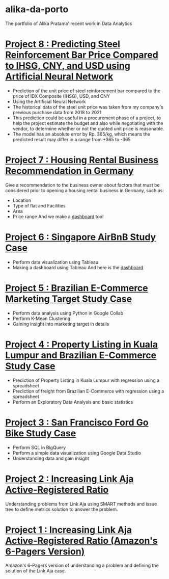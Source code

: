 # alika-da-porto
The portfolio of Alika Pratama' recent work in Data Analytics

# [Project 8 : Predicting Steel Reinforcement Bar Price Compared to IHSG, CNY, and USD using Artificial Neural Network](https://github.com/alika-pratama/predicting-rebar)
- Prediction of the unit price of steel reinforcement bar compared to the price of IDX Composite (IHSG), USD, and CNY
- Using the Artificial Neural Network
- The historical data of the steel unit price was taken from my company's previous purchase data from 2018 to 2021
- This prediction could be useful in a procurement phase of a project, to help the project estimate the budget and also while negotiating with the vendor, to determine whether or not the quoted unit price is reasonable.
- The model has an absolute error by Rp. 365/kg, which means the predicted result may differ in a range from +365 to -365

# [Project 7 : Housing Rental Business Recommendation in Germany](https://drive.google.com/file/d/1QXU8TIqKIrpzzfyYmSdYc2odHcBHQorJ/view)
Give a recommendation to the business owner about factors that must be considered prior to opening a housing rental business in Germany, such as:
- Location
- Type of flat and Facilities
- Area 
- Price range
And we make a [dashboard](https://public.tableau.com/app/profile/godeliva/viz/GFPpastibisa_16497133285480/Story1) too!

# [Project 6 : Singapore AirBnB Study Case](https://drive.google.com/file/d/1xr-jhJPkIL-Obim5dwcGCO-dSlXe9OWP/view)
- Perform data visualization using Tableau
- Making a dashboard using Tableau
And here is the [dashboard](https://public.tableau.com/app/profile/alika.pratama.r.lamoni/viz/AlikaPratama_RevoU_Advanced_EDA/ExploratoryDataAnalysis)

# [Project 5 : Brazilian E-Commerce Marketing Target Study Case](https://drive.google.com/file/d/166lnxLZuiNhnYnnvelLSRr8OqNYaiu8n/view)
- Perform data analysis using Python in Google Collab
- Perform K-Mean Clustering
- Gaining insight into marketing target in details

# [Project 4 : Property Listing in Kuala Lumpur and Brazilian E-Commerce Study Case](https://drive.google.com/file/d/1G1gEL9dTTQRaMjmQhZiJqLOdMSv8WPBN/view)
- Prediction of Property Listing in Kuala Lumpur with regression using a spreadsheet
- Prediction of freight from Brazilian E-Commerce with regression using a spreadsheet
- Perform an Exploratory Data Analysis and basic statistics

# [Project 3 : San Francisco Ford Go Bike Study Case](https://drive.google.com/file/d/1MsK47HC9zrteIBkrlheT6Ph0dA1Oc3uH/view)
- Perform SQL in BigQuery
- Perform a simple data visualization using Google Data Studio
- Understanding data and gain insight

# [Project 2 : Increasing Link Aja Active-Registered Ratio](https://drive.google.com/file/d/1akJcV4ubBuW7OajFJQCJrgrSAAVM8t03/view)
Understanding problems from Link Aja using SMART methods and issue tree to define metrics solution to answer the problem.

# [Project 1 : Increasing Link Aja Active-Registered Ratio (Amazon's 6-Pagers Version)](https://drive.google.com/file/d/1Kj2Drlyt5MMBAXH7t-EOti_boL3vfd4V/view)
Amazon's 6-Pagers version of understanding a problem and defining the solution of the Link Aja case.
